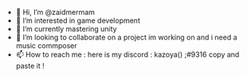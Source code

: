- 👋 Hi, I’m @zaidmermam
- 👀 I’m interested in game development
- 🌱 I’m currently mastering unity
- 💞️ I’m looking to collaborate on a project im working on and i need a music commposer 
- 📫 How to reach me : here is my discord : kazoya() ;#9316 copy and paste it !

<!---
zaidmermam/zaidmermam is a ✨ special ✨ repository because its `README.md` (this file) appears on your GitHub profile.
You can click the Preview link to take a look at your changes.
--->
